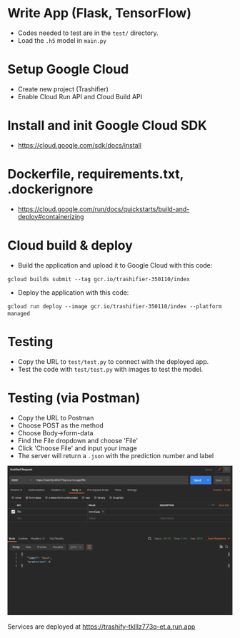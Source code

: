 # Write App (Flask, TensorFlow)

- Codes needed to test are in the `test/` directory.
- Load the `.h5` model in `main.py`

# Setup Google Cloud

- Create new project (Trashifier)
- Enable Cloud Run API and Cloud Build API

# Install and init Google Cloud SDK

- https://cloud.google.com/sdk/docs/install

# Dockerfile, requirements.txt, .dockerignore

- https://cloud.google.com/run/docs/quickstarts/build-and-deploy#containerizing

# Cloud build & deploy

- Build the application and upload it to Google Cloud with this code:

```
gcloud builds submit --tag gcr.io/trashifier-350110/index
```

- Deploy the application with this code:

```
gcloud run deploy --image gcr.io/trashifier-350110/index --platform managed
```

# Testing

- Copy the URL to `test/test.py` to connect with the deployed app.
- Test the code with `test/test.py` with images to test the model.

# Testing (via Postman)

- Copy the URL to Postman
- Choose POST as the method
- Choose Body->form-data
- Find the File dropdown and choose 'File'
- Click 'Choose File' and input your image
- The server will return a `.json` with the prediction number and label

![Postman](https://github.com/christianbennett/C22-PC405_Capstone-Project/blob/main/Cloud%20Computing/postman.png)

Services are deployed at https://trashify-tklllz773q-et.a.run.app
